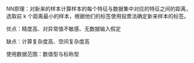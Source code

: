 NN原理：对新来的样本计算样本的每个特征与数据集中对应的特征之间的距离，选取前 k 个距离最小的样本，根据他们的标签使用投票法确定新来样本的标签。

优点：精度高、对异常值不敏感、无数据输入假定

缺点：计算复杂度高、空间复杂度高

使用数据范围：数值型与标称型
